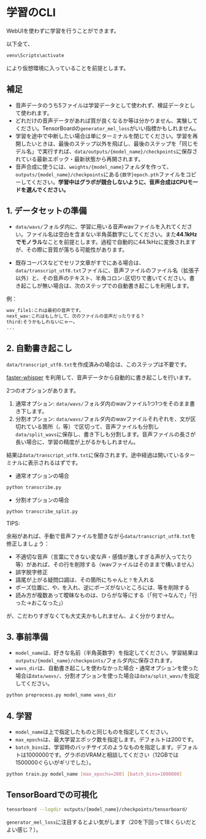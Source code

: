 # 学習のCLI

WebUIを使わずに学習を行うことができます。

以下全て、
```bash
venv\Scripts\activate
```
により仮想環境に入っていることを前提とします。

## 補足

- 音声データのうち5ファイルは学習データとして使われず、検証データとして使われます。
- どれだけの音声データがあれば質が良くなるか等は分かりません、実験してください。TensorBoardの`generator_mel_loss`がいい指標かもしれません。
- 学習を途中で中断したい場合は単にターミナルを閉じてください。学習を再開したいときは、最後のステップ以外を飛ばし、最後のステップを「同じモデル名」で実行すれば、`data/outputs/{model_name}/checkpoints`に保存されている最新エポック・最新状態から再開されます。
- 音声合成に使うには、`weights/{model_name}`フォルダを作って、`outputs/{model_name}/checkpoints`にある`{数字}epoch.pth`ファイルをコピーしてください。**学習中はグラボが競合しないように、音声合成はCPUモードを選んでください。**

## 1. データセットの準備

- `data/wavs/`フォルダ内に、学習に用いる音声wavファイルを入れてください。ファイル名は空白を含まない半角英数字にしてください。また**44.1kHzでモノラル**なことを前提とします。過程で自動的に44.1kHzに変換されますが、その際に音質が落ちる可能性があります。

- 既存コーパスなどでセリフ文章がすでにある場合は、`data/transcript_utf8.txt`ファイルに、音声ファイルのファイル名（拡張子以外）と、その音声のテキスト、半角コロン`:`区切りで書いてください。書き起こしが無い場合は、次のステップでの自動書き起こしを利用します。

例：

```txt
wav_file1:これは最初の音声です。
next_wav:これはもしかして、次のファイルの音声だったりする？
third:そうかもしれないにゃー。
...
```

## 2. 自動書き起こし

`data/transcript_utf8.txt`を作成済みの場合は、このステップは不要です。

[faster-whisper](https://github.com/guillaumekln/faster-whisper) を利用して、音声データから自動的に書き起こしを行います。

2つのオプションがあります。

1. 通常オプション: `data/wavs/`フォルダ内のwavファイル1つ1つをそのまま書き下します。
2. 分割オプション: `data/wavs/`フォルダ内のwavファイルそれぞれを、文が区切れている箇所（`。`等）で区切って、音声ファイルも分割し`data/split_wavs`に保存し、書き下しも分割します。音声ファイルの長さが長い場合に、学習の精度が上がるかもしれません。

結果は`data/transcript_utf8.txt`に保存されます。途中経過は開いているターミナルに表示されるはずです。

- 通常オプションの場合

```bash
python transcribe.py
```

- 分割オプションの場合

```bash
python transcribe_split.py
```

TIPS:

余裕があれば、手動で音声ファイルを聞きながら`data/transcript_utf8.txt`を修正しましょう：
- 不適切な音声（言葉にできない変な声・感情が激しすぎる声が入ってたり等）があれば、その行を削除する（wavファイルはそのままで構いません）
- 誤字脱字修正
- 語尾が上がる疑問口調は、その箇所にちゃんと`？`を入れる
- ポーズ位置に`、`や`。`を入れ、逆にポーズがないところには`、`等を削除する
- 読み方が複数あって曖昧なものは、ひらがな等にする（「何で→なんで」「行った→おこなった」）

が、こだわりすぎなくても大丈夫かもしれません、よく分かりません。

## 3. 事前準備
- `model_name`は、好きな名前（半角英数字）を指定してください。学習結果は`outputs/{model_name}/checkpoints/`フォルダ内に保存されます。
- `wavs_dir`は、自動書き起こしを使わなかった場合・通常オプションを使った場合は`data/wavs/`、分割オプションを使った場合は`data/split_wavs/`を指定してください。

```bash
python preprocess.py model_name wavs_dir
```

## 4. 学習
- `model_name`は上で指定したものと同じものを指定してください。
- `max_epochs`は、最大学習エポック数を指定します。デフォルトは200です。
- `batch_bins`は、学習時のバッチサイズのようなものを指定します。デフォルトは1000000です。グラボのVRAMと相談してください（12GBでは1500000ぐらいがギリでした）。

```bash
python train.py model_name [max_epochs=200] [batch_bins=1000000]
```

## TensorBoardでの可視化
```bash
tensorboard --logdir outputs/{model_name}/checkpoints/tensorboard/
```
`generator_mel_loss`に注目するとよい気がします（20を下回って18くらいだとよい感じ？）。